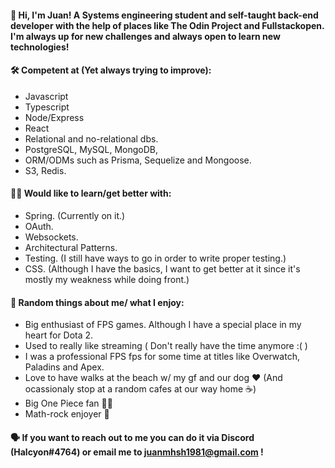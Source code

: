 #### 👋 Hi, I'm Juan! A Systems engineering student and self-taught back-end developer with the help of places like The Odin Project and Fullstackopen. I'm always up for new challenges and always open to learn new technologies! 


#### :hammer_and_wrench: Competent at (Yet always trying to improve):
  - Javascript
  - Typescript
  - Node/Express
  - React
  - Relational and no-relational dbs.
  - PostgreSQL, MySQL, MongoDB, 
  - ORM/ODMs such as Prisma, Sequelize and Mongoose.
  - S3, Redis.


#### :technologist: Would like to learn/get better with:
  - Spring. (Currently on it.)
  - OAuth.
  - Websockets.
  - Architectural Patterns.
  - Testing. (I still have ways to go in order to write proper testing.)
  - CSS. (Although I have the basics, I want to get better at it since it's mostly my weakness while doing front.)


#### :raised_hands: Random things about me/ what I enjoy:
  - Big enthusiast of FPS games. Although I have a special place in my heart for Dota 2.
  - Used to really like streaming ( Don't really have the time anymore :( )
  - I was a professional FPS fps for some time at titles like Overwatch, Paladins and Apex.
  - Love to have walks at the beach w/ my gf and our dog :heart: (And ocassionaly stop at a random cafes at our way home :coffee:)
  - Big One Piece fan 🏴‍☠️
  - Math-rock enjoyer 🎵


#### 🗣️ If you want to reach out to me you can do it via Discord (Halcyon#4764) or email me to juanmhsh1981@gmail.com !
